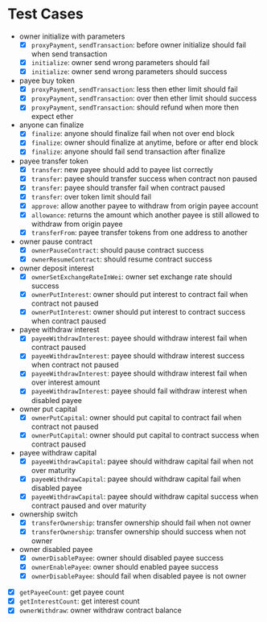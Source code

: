 # Test Cases

- owner initialize with parameters
    - [x] `proxyPayment`, `sendTransaction`: before owner initialize should fail when send transaction
    - [x] `initialize`: owner send wrong parameters should fail
    - [x] `initialize`: owner send wrong parameters should success
- payee buy token
    - [x] `proxyPayment`, `sendTransaction`: less then ether limit should fail
    - [x] `proxyPayment`, `sendTransaction`: over then ether limit should success
    - [x] `proxyPayment`, `sendTransaction`: should refund when more then expect ether
- anyone can finalize 
    - [x] `finalize`: anyone should finalize fail when not over end block
    - [x] `finalize`: owner should finalize at anytime, before or after end block
    - [x] `finalize`: anyone should fail send transaction after finalize
- payee transfer token
    - [x] `transfer`: new payee should add to payee list correctly
    - [x] `transfer`: payee should transfer success when contract non paused
    - [x] `transfer`: payee should transfer fail when contract paused
    - [x] `transfer`: over token limit should fail
    - [x] `approve`: allow another payee to withdraw from origin payee account
    - [x] `allowance`: returns the amount which another payee is still allowed to withdraw from origin payee
    - [x] `transferFrom`: payee transfer tokens from one address to another
- owner pause contract
    - [x] `ownerPauseContract`: should pause contract success
    - [x] `ownerResumeContract`: should resume contract success
- owner deposit interest
    - [x] `ownerSetExchangeRateInWei`: owner set exchange rate should success
    - [x] `ownerPutInterest`: owner should put interest to contract fail when contract not paused
    - [x] `ownerPutInterest`: owner should put interest to contract success when contract paused
- payee withdraw interest
    - [x] `payeeWithdrawInterest`: payee should withdraw interest fail when contract paused
    - [x] `payeeWithdrawInterest`: payee should withdraw interest success when contract not paused
    - [x] `payeeWithdrawInterest`: payee should withdraw interest fail when over interest amount
    - [x] `payeeWithdrawInterest`: payee should fail withdraw interest when disabled payee
- owner put capital
    - [x] `ownerPutCapital`: owner should put capital to contract fail when contract not paused
    - [x] `ownerPutCapital`: owner should put capital to contract success when contract paused
- payee withdraw capital
    - [x] `payeeWithdrawCapital`: payee should withdraw capital fail when not over maturity
    - [x] `payeeWithdrawCapital`: payee should withdraw capital fail when disabled payee
    - [x] `payeeWithdrawCapital`: payee should withdraw capital success when contract paused and over maturity
- ownership switch
    - [x] `transferOwnership`: transfer ownership should fail when not owner
    - [x] `transferOwnership`: transfer ownership should success when not owner
- owner disabled payee
    - [x] `ownerDisablePayee`: owner should disabled payee success
    - [x] `ownerEnablePayee`: owner should enabled payee success
    - [x] `ownerDisablePayee`: should fail when disabled payee is not owner
- [x] `getPayeeCount`: get payee count
- [x] `getInterestCount`: get interest count
- [x] `ownerWithdraw`: owner withdraw contract balance